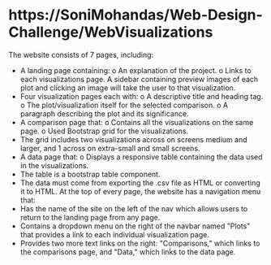 # https://SoniMohandas/Web-Design-Challenge/WebVisualizations
The website consists of 7 pages, including:
* A landing page containing: 
o An explanation of the project.
o Links to each visualizations page. A sidebar containing preview images of each plot and clicking an image will take the user to that visualization.
* Four visualization pages each with: 
o A descriptive title and heading tag.
o The plot/visualization itself for the selected comparison.
o A paragraph describing the plot and its significance.
* A comparison page that: 
o Contains all the visualizations on the same page.
o Used Bootstrap grid for the visualizations. 
* The grid includes two visualizations across on screens medium and larger, and 1 across on extra-small and small screens.
* A data page that: 
o Displays a responsive table containing the data used in the visualizations. 
* The table is a bootstrap table component.
* The data must come from exporting the .csv file as HTML or converting it to HTML. 
At the top of every page, the website has a navigation menu that:
* Has the name of the site on the left of the nav which allows users to return to the landing page from any page.
* Contains a dropdown menu on the right of the navbar named "Plots" that provides a link to each individual visualization page.
* Provides two more text links on the right: "Comparisons," which links to the comparisons page, and "Data," which links to the data page.
